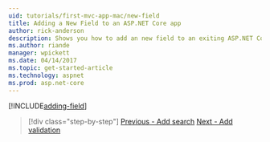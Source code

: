 ```yaml
---
uid: tutorials/first-mvc-app-mac/new-field
title: Adding a New Field to an ASP.NET Core app
author: rick-anderson
description: Shows you how to add an new field to an exiting ASP.NET Core EF/MVC app.
ms.author: riande
manager: wpickett
ms.date: 04/14/2017
ms.topic: get-started-article
ms.technology: aspnet
ms.prod: asp.net-core
---
```


[!INCLUDE[adding-field](../../includes/mvc-intro/new-field.md)]

>[!div class="step-by-step"]
[Previous - Add search](search.md)
[Next - Add validation](validation.md)
